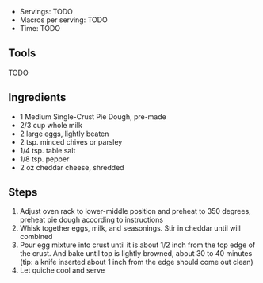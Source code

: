 - Servings: TODO
- Macros per serving: TODO
- Time: TODO

## Tools

TODO

## Ingredients 
- 1 Medium Single-Crust Pie Dough, pre-made
- 2/3 cup whole milk
- 2 large eggs, lightly beaten
- 2 tsp. minced chives or parsley
- 1/4 tsp. table salt
- 1/8 tsp. pepper
- 2 oz cheddar cheese, shredded

## Steps
1. Adjust oven rack to lower-middle position and preheat to 350 degrees, preheat pie dough according to instructions
2. Whisk together eggs, milk, and seasonings. Stir in cheddar until will combined
3. Pour egg mixture into crust until it is about 1/2 inch from the top edge of the crust. And bake until top is lightly browned, about 30 to 40 minutes (tip: a knife inserted about 1 inch from the edge should come out clean)
4. Let quiche cool and serve